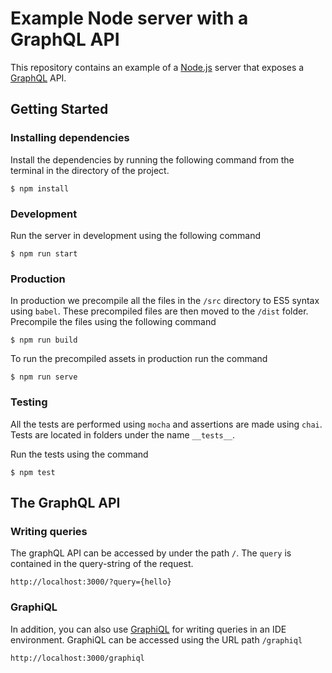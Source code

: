 # Example Node server with a GraphQL API

This repository contains an example of a [Node.js](https://nodejs.org/en/) server
that exposes a [GraphQL](http://graphql.org/) API.
## Getting Started

### Installing dependencies
Install the dependencies by running the following command from the terminal in the directory of the project.

```
$ npm install
```

### Development

Run the server in development using the following command

```
$ npm run start
```

### Production

In production we precompile all the files in the `/src` directory to ES5 syntax using `babel`. These precompiled files are then moved to the `/dist` folder. Precompile the files using the following command

```
$ npm run build
```

To run the precompiled assets in production run the command

```
$ npm run serve
```

### Testing

All the tests are performed using `mocha` and assertions are made using `chai`. Tests are located in folders
under the name `__tests__`.

Run the tests using the command

```
$ npm test
```

## The GraphQL API


### Writing queries
The graphQL API can be accessed by under the path `/`. The `query` is contained in the query-string
of the request.

```
http://localhost:3000/?query={hello}
```

### GraphiQL

In addition, you can also use [GraphiQL](https://github.com/graphql/graphiql) for
 writing queries in an IDE environment. GraphiQL can be accessed using the URL path `/graphiql`

 ```
http://localhost:3000/graphiql
 ```